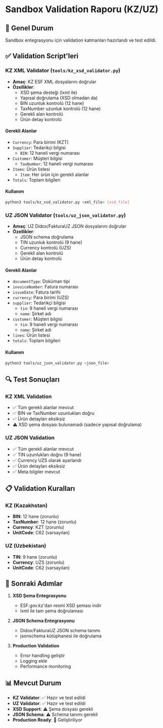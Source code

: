 # Sandbox Validation Raporu (KZ/UZ)

## 🎯 **Genel Durum**

Sandbox entegrasyonu için validation katmanları hazırlandı ve test edildi.

## ✅ **Validation Script'leri**

### **KZ XML Validator** (`tools/kz_xsd_validator.py`)
- **Amaç**: KZ ESF XML dosyalarını doğrular
- **Özellikler**:
  - XSD şema desteği (lxml ile)
  - Yapısal doğrulama (XSD olmadan da)
  - BIN uzunluk kontrolü (12 hane)
  - TaxNumber uzunluk kontrolü (12 hane)
  - Gerekli alan kontrolü
  - Ürün detay kontrolü

#### **Gerekli Alanlar**
- `Currency`: Para birimi (KZT)
- `Supplier`: Tedarikçi bilgisi
  - `BIN`: 12 haneli vergi numarası
- `Customer`: Müşteri bilgisi
  - `TaxNumber`: 12 haneli vergi numarası
- `Items`: Ürün listesi
  - `Item`: Her ürün için gerekli alanlar
- `Totals`: Toplam bilgileri

#### **Kullanım**
```bash
python3 tools/kz_xsd_validator.py <xml_file> [xsd_file]
```

### **UZ JSON Validator** (`tools/uz_json_validator.py`)
- **Amaç**: UZ Didox/FakturaUZ JSON dosyalarını doğrular
- **Özellikler**:
  - JSON schema doğrulama
  - TIN uzunluk kontrolü (9 hane)
  - Currency kontrolü (UZS)
  - Gerekli alan kontrolü
  - Ürün detay kontrolü

#### **Gerekli Alanlar**
- `documentType`: Doküman tipi
- `invoiceNumber`: Fatura numarası
- `issueDate`: Fatura tarihi
- `currency`: Para birimi (UZS)
- `supplier`: Tedarikçi bilgisi
  - `tin`: 9 haneli vergi numarası
  - `name`: Şirket adı
- `customer`: Müşteri bilgisi
  - `tin`: 9 haneli vergi numarası
  - `name`: Şirket adı
- `lines`: Ürün listesi
- `totals`: Toplam bilgileri

#### **Kullanım**
```bash
python3 tools/uz_json_validator.py <json_file>
```

## 🔍 **Test Sonuçları**

### **KZ XML Validation**
- ✅ Tüm gerekli alanlar mevcut
- ✅ BIN ve TaxNumber uzunlukları doğru
- ✅ Ürün detayları eksiksiz
- ⚠️ XSD şema dosyası bulunamadı (sadece yapısal doğrulama)

### **UZ JSON Validation**
- ✅ Tüm gerekli alanlar mevcut
- ✅ TIN uzunlukları doğru (9 hane)
- ✅ Currency UZS olarak ayarlandı
- ✅ Ürün detayları eksiksiz
- ✅ Meta bilgiler mevcut

## 📋 **Validation Kuralları**

### **KZ (Kazakhstan)**
- **BIN**: 12 hane (zorunlu)
- **TaxNumber**: 12 hane (zorunlu)
- **Currency**: KZT (zorunlu)
- **UnitCode**: C62 (varsayılan)

### **UZ (Uzbekistan)**
- **TIN**: 9 hane (zorunlu)
- **Currency**: UZS (zorunlu)
- **UnitCode**: C62 (varsayılan)

## 🚀 **Sonraki Adımlar**

1. **XSD Şema Entegrasyonu**
   - ESF.gov.kz'dan resmi XSD şeması indir
   - lxml ile tam şema doğrulaması

2. **JSON Schema Entegrasyonu**
   - Didox/FakturaUZ JSON schema tanımı
   - jsonschema kütüphanesi ile doğrulama

3. **Production Validation**
   - Error handling geliştir
   - Logging ekle
   - Performance monitoring

## 📊 **Mevcut Durum**

- **KZ Validator**: ✅ Hazır ve test edildi
- **UZ Validator**: ✅ Hazır ve test edildi
- **XSD Support**: ⚠️ Şema dosyası gerekli
- **JSON Schema**: ⚠️ Schema tanımı gerekli
- **Production Ready**: 🔄 Geliştiriliyor
